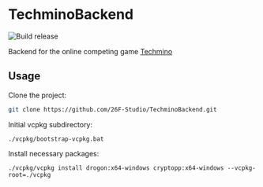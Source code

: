 # TechminoBackend

![Build release](https://github.com/26F-Studio/TechminoBackend/workflows/Build%20release/badge.svg?branch=main)

Backend for the online competing game [Techmino](https://github.com/26F-Studio/Techmino0.12)

## Usage

Clone the project:

```bash
git clone https://github.com/26F-Studio/TechminoBackend.git
```

Initial vcpkg subdirectory:

```
./vcpkg/bootstrap-vcpkg.bat
```

Install necessary packages:

```
./vcpkg/vcpkg install drogon:x64-windows cryptopp:x64-windows --vcpkg-root=./vcpkg
```
